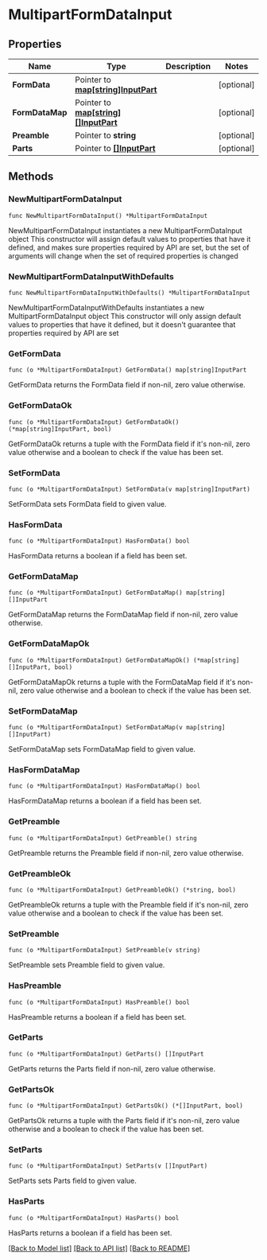 # MultipartFormDataInput

## Properties

Name | Type | Description | Notes
------------ | ------------- | ------------- | -------------
**FormData** | Pointer to [**map[string]InputPart**](InputPart.md) |  | [optional] 
**FormDataMap** | Pointer to [**map[string][]InputPart**](array.md) |  | [optional] 
**Preamble** | Pointer to **string** |  | [optional] 
**Parts** | Pointer to [**[]InputPart**](InputPart.md) |  | [optional] 

## Methods

### NewMultipartFormDataInput

`func NewMultipartFormDataInput() *MultipartFormDataInput`

NewMultipartFormDataInput instantiates a new MultipartFormDataInput object
This constructor will assign default values to properties that have it defined,
and makes sure properties required by API are set, but the set of arguments
will change when the set of required properties is changed

### NewMultipartFormDataInputWithDefaults

`func NewMultipartFormDataInputWithDefaults() *MultipartFormDataInput`

NewMultipartFormDataInputWithDefaults instantiates a new MultipartFormDataInput object
This constructor will only assign default values to properties that have it defined,
but it doesn't guarantee that properties required by API are set

### GetFormData

`func (o *MultipartFormDataInput) GetFormData() map[string]InputPart`

GetFormData returns the FormData field if non-nil, zero value otherwise.

### GetFormDataOk

`func (o *MultipartFormDataInput) GetFormDataOk() (*map[string]InputPart, bool)`

GetFormDataOk returns a tuple with the FormData field if it's non-nil, zero value otherwise
and a boolean to check if the value has been set.

### SetFormData

`func (o *MultipartFormDataInput) SetFormData(v map[string]InputPart)`

SetFormData sets FormData field to given value.

### HasFormData

`func (o *MultipartFormDataInput) HasFormData() bool`

HasFormData returns a boolean if a field has been set.

### GetFormDataMap

`func (o *MultipartFormDataInput) GetFormDataMap() map[string][]InputPart`

GetFormDataMap returns the FormDataMap field if non-nil, zero value otherwise.

### GetFormDataMapOk

`func (o *MultipartFormDataInput) GetFormDataMapOk() (*map[string][]InputPart, bool)`

GetFormDataMapOk returns a tuple with the FormDataMap field if it's non-nil, zero value otherwise
and a boolean to check if the value has been set.

### SetFormDataMap

`func (o *MultipartFormDataInput) SetFormDataMap(v map[string][]InputPart)`

SetFormDataMap sets FormDataMap field to given value.

### HasFormDataMap

`func (o *MultipartFormDataInput) HasFormDataMap() bool`

HasFormDataMap returns a boolean if a field has been set.

### GetPreamble

`func (o *MultipartFormDataInput) GetPreamble() string`

GetPreamble returns the Preamble field if non-nil, zero value otherwise.

### GetPreambleOk

`func (o *MultipartFormDataInput) GetPreambleOk() (*string, bool)`

GetPreambleOk returns a tuple with the Preamble field if it's non-nil, zero value otherwise
and a boolean to check if the value has been set.

### SetPreamble

`func (o *MultipartFormDataInput) SetPreamble(v string)`

SetPreamble sets Preamble field to given value.

### HasPreamble

`func (o *MultipartFormDataInput) HasPreamble() bool`

HasPreamble returns a boolean if a field has been set.

### GetParts

`func (o *MultipartFormDataInput) GetParts() []InputPart`

GetParts returns the Parts field if non-nil, zero value otherwise.

### GetPartsOk

`func (o *MultipartFormDataInput) GetPartsOk() (*[]InputPart, bool)`

GetPartsOk returns a tuple with the Parts field if it's non-nil, zero value otherwise
and a boolean to check if the value has been set.

### SetParts

`func (o *MultipartFormDataInput) SetParts(v []InputPart)`

SetParts sets Parts field to given value.

### HasParts

`func (o *MultipartFormDataInput) HasParts() bool`

HasParts returns a boolean if a field has been set.


[[Back to Model list]](../README.md#documentation-for-models) [[Back to API list]](../README.md#documentation-for-api-endpoints) [[Back to README]](../README.md)


